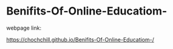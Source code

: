 # Benifits-Of-Online-Educatiom-
webpage link:

https://chochchill.github.io/Benifits-Of-Online-Educatiom-/
